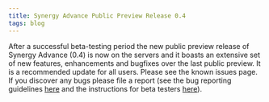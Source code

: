 ```yaml
---
title: Synergy Advance Public Preview Release 0.4
tags: blog
---
```


After a successful beta-testing period the new public preview release of Synergy Advance (0.4) is now on the servers and it boasts an extensive set of new features, enhancements and bugfixes over the last public preview. It is a recommended update for all users. Please see the known issues page. If you discover any bugs please file a report (see the bug reporting guidelines [here](http://typechecked.net/a/knowledge-base/archives/2004/11/how_to_file_a_g.php) and the instructions for beta testers [here](http://typechecked.net/a/knowledge-base/archives/2005/04/information_for.php)).
